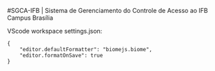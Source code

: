 #SGCA-IFB | Sistema de Gerenciamento do Controle de Acesso ao IFB Campus Brasília

VScode workspace settings.json:
```
{
    "editor.defaultFormatter": "biomejs.biome",
    "editor.formatOnSave": true
}
```
